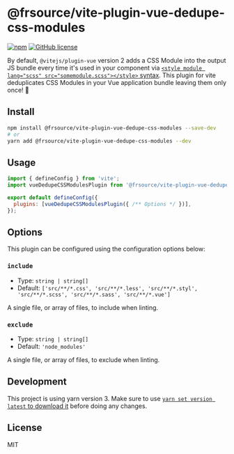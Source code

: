 # @frsource/vite-plugin-vue-dedupe-css-modules

[![npm](https://img.shields.io/npm/v/@frsource/vite-plugin-vue-dedupe-css-modules)](https://www.npmjs.com/package/@frsource/vite-plugin-vue-dedupe-css-modules)
[![GitHub license](https://img.shields.io/github/license/FRSOURCE/vite-plugin-vue-dedupe-css-modules)](https://github.com/FRSOURCE/vite-plugin-vue-dedupe-css-modules/blob/master/LICENSE)

By default, `@vitejs/plugin-vue` version 2 adds a CSS Module into the output JS bundle every time it's used in your component via [`<style module lang="scss" src="somemodule.scss"></style>` syntax](https://vuejs.org/api/sfc-css-features.html#css-modules). This plugin for vite deduplicates CSS Modules in your Vue application bundle leaving them only once! 🚀

## Install

```bash
npm install @frsource/vite-plugin-vue-dedupe-css-modules --save-dev
# or
yarn add @frsource/vite-plugin-vue-dedupe-css-modules --dev
```

## Usage

```js
import { defineConfig } from 'vite';
import vueDedupeCSSModulesPlugin from '@frsource/vite-plugin-vue-dedupe-css-modules';

export default defineConfig({
  plugins: [vueDedupeCSSModulesPlugin({ /** Options */ })],
});
```

## Options

This plugin can be configured using the configuration options below:

### `include`

- Type: `string | string[]`
- Default: `['src/**/*.css', 'src/**/*.less', 'src/**/*.styl', 'src/**/*.scss', 'src/**/*.sass', 'src/**/*.vue']`

A single file, or array of files, to include when linting.

### `exclude`

- Type: `string | string[]`
- Default: `'node_modules'`

A single file, or array of files, to exclude when linting.

## Development

This project is using yarn version 3. Make sure to use [`yarn set version latest` to download it](https://yarnpkg.com/getting-started/install) before doing any changes.

## License

MIT
